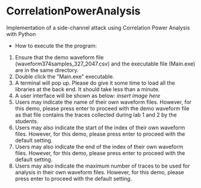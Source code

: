 # CorrelationPowerAnalysis
Implementation of a side-channel attack using Correlation Power Analysis with Python 

- How to execute the the program:
1. Ensure that the demo waveform file (waveform374samples_327_2047.csv) and the executable file (Main.exe) are in the same directory.
2. Double click the "Main.exe" executable.
3. A terminal will pop up. Please do give it some time to load all the libraries at the back end. It should take less than a minute.
4. A user interface will be shown as below:
    *insert image here*
5. Users may indicate the name of their own waveform files. However, for this demo, please press enter to proceed with the demo waveform file as that file contains the traces collected during lab 1 and 2 by the students.
6. Users may also indicate the start of the index of their own waveform files. However, for this demo, please press enter to proceed with the default setting.
7. Users may also indicate the end of the index of their own waveform files. However, for this demo, please press enter to proceed with the default setting.
8. Users may also indicate the maximum number of traces to be used for analysis in their own waveform files. However, for this demo, please press enter to proceed with the default setting.
